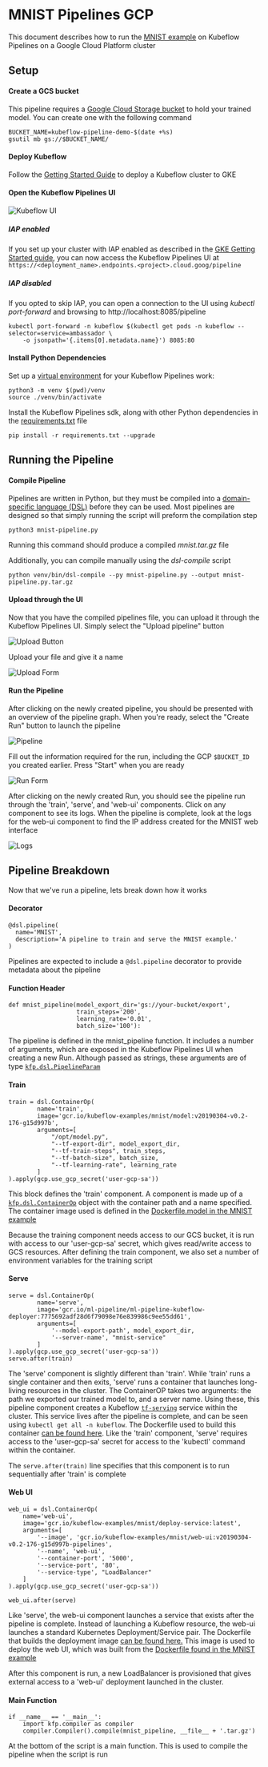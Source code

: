 # MNIST Pipelines GCP

This document describes how to run the [MNIST example](https://github.com/kubeflow/examples/tree/master/mnist) on Kubeflow Pipelines on a Google Cloud Platform cluster

## Setup

#### Create a GCS bucket

This pipeline requires a [Google Cloud Storage bucket](https://cloud.google.com/storage/) to hold your trained model. You can create one with the following command
```
BUCKET_NAME=kubeflow-pipeline-demo-$(date +%s)
gsutil mb gs://$BUCKET_NAME/
```

#### Deploy Kubeflow

Follow the [Getting Started Guide](https://www.kubeflow.org/docs/started/getting-started-gke) to deploy a Kubeflow cluster to GKE

#### Open the Kubeflow Pipelines UI

![Kubeflow UI](./img/kubeflow.png "Kubeflow UI")

##### IAP enabled
If you set up your cluster with IAP enabled as described in the [GKE Getting Started guide](https://www.kubeflow.org/docs/started/getting-started-gke), 
you can now access the Kubeflow Pipelines UI at `https://<deployment_name>.endpoints.<project>.cloud.goog/pipeline`

##### IAP disabled
If you opted to skip IAP, you can open a connection to the UI using *kubectl port-forward* and browsing to http://localhost:8085/pipeline

```
kubectl port-forward -n kubeflow $(kubectl get pods -n kubeflow --selector=service=ambassador \
    -o jsonpath='{.items[0].metadata.name}') 8085:80
```

#### Install Python Dependencies

Set up a [virtual environment](https://docs.python.org/3/tutorial/venv.html) for your Kubeflow Pipelines work:

```
python3 -m venv $(pwd)/venv
source ./venv/bin/activate
```

Install the Kubeflow Pipelines sdk, along with other Python dependencies in the [requirements.txt](./requirements.txt) file

```
pip install -r requirements.txt --upgrade
```

## Running the Pipeline

#### Compile Pipeline
Pipelines are written in Python, but they must be compiled into a [domain-specific language (DSL)](https://en.wikipedia.org/wiki/Domain-specific_language)
before they can be used. Most pipelines are designed so that simply running the script will preform the compilation step
```
python3 mnist-pipeline.py
```
Running this command should produce a compiled *mnist.tar.gz* file

Additionally, you can compile manually using the *dsl-compile* script

```
python venv/bin/dsl-compile --py mnist-pipeline.py --output mnist-pipeline.py.tar.gz
```

#### Upload through the UI

Now that you have the compiled pipelines file, you can upload it through the Kubeflow Pipelines UI.
Simply select the "Upload pipeline" button

![Upload Button](./img/upload_btn.png "Upload Button")

Upload your file and give it a name

![Upload Form](./img/upload_form.png "Upload Form")

#### Run the Pipeline

After clicking on the newly created pipeline, you should be presented with an overview of the pipeline graph.
When you're ready, select the "Create Run" button to launch the pipeline

![Pipeline](./img/pipeline.png "Pipeline")

Fill out the information required for the run, including the GCP `$BUCKET_ID` you created earlier. Press "Start" when you are ready

![Run Form](./img/run_form.png "Run Form")

After clicking on the newly created Run, you should see the pipeline run through the 'train', 'serve', and 'web-ui' components. Click on any component to see its logs.
When the pipeline is complete, look at the logs for the web-ui component to find the IP address created for the MNIST web interface

![Logs](./img/logs.png "Logs")

## Pipeline Breakdown

Now that we've run a pipeline, lets break down how it works

#### Decorator
```
@dsl.pipeline(
  name='MNIST',
  description='A pipeline to train and serve the MNIST example.'
)
```
Pipelines are expected to include a `@dsl.pipeline` decorator to provide metadata about the pipeline

#### Function Header
```
def mnist_pipeline(model_export_dir='gs://your-bucket/export',
                   train_steps='200',
                   learning_rate='0.01',
                   batch_size='100'):
```
The pipeline is defined in the mnist_pipeline function. It includes a number of arguments, which are exposed in the Kubeflow Pipelines UI when creating a new Run. 
Although passed as strings, these arguments are of type [`kfp.dsl.PipelineParam`](https://github.com/kubeflow/pipelines/blob/master/sdk/python/kfp/dsl/_pipeline_param.py)

#### Train
```
train = dsl.ContainerOp(
        name='train',
        image='gcr.io/kubeflow-examples/mnist/model:v20190304-v0.2-176-g15d997b',
        arguments=[
            "/opt/model.py",
            "--tf-export-dir", model_export_dir,
            "--tf-train-steps", train_steps,
            "--tf-batch-size", batch_size,
            "--tf-learning-rate", learning_rate
        ]
).apply(gcp.use_gcp_secret('user-gcp-sa'))

```
This block defines the 'train' component. A component is made up of a [`kfp.dsl.ContainerOp`](https://github.com/kubeflow/pipelines/blob/master/sdk/python/kfp/dsl/_container_op.py) 
object with the container path and a name specified. The container image used is defined in the [Dockerfile.model in the MNIST example](https://github.com/kubeflow/examples/blob/master/mnist/Dockerfile.model)

Because the training component needs access to our GCS bucket, it is run with access to our 'user-gcp-sa' secret, which gives 
read/write access to GCS resources.
After defining the train component, we also set a number of environment variables for the training script

#### Serve
```
serve = dsl.ContainerOp(
        name='serve',
        image='gcr.io/ml-pipeline/ml-pipeline-kubeflow-deployer:7775692adf28d6f79098e76e839986c9ee55dd61',
        arguments=[
            '--model-export-path', model_export_dir,
            '--server-name', "mnist-service"
        ]
).apply(gcp.use_gcp_secret('user-gcp-sa'))
serve.after(train)
```
The 'serve' component is slightly different than 'train'. While 'train' runs a single container and then exits, 'serve' runs a container that launches long-living 
resources in the cluster. The ContainerOP takes two arguments: the path we exported our trained model to, and a server name. Using these, this pipeline component 
creates a Kubeflow [`tf-serving`](https://github.com/kubeflow/kubeflow/tree/master/kubeflow/tf-serving) service within the cluster. This service lives after the 
pipeline is complete, and can be seen using `kubectl get all -n kubeflow`. The Dockerfile used to build this container [can be found here](https://github.com/kubeflow/pipelines/blob/master/components/kubeflow/deployer/Dockerfile).
Like the 'train' component, 'serve' requires access to the 'user-gcp-sa' secret for access to the 'kubectl' command within the container.

The `serve.after(train)` line specifies that this component is to run sequentially after 'train' is complete

#### Web UI
```
web_ui = dsl.ContainerOp(
    name='web-ui',
    image='gcr.io/kubeflow-examples/mnist/deploy-service:latest',
    arguments=[
        '--image', 'gcr.io/kubeflow-examples/mnist/web-ui:v20190304-v0.2-176-g15d997b-pipelines',
        '--name', 'web-ui',
        '--container-port', '5000',
        '--service-port', '80',
        '--service-type', "LoadBalancer"
    ]
).apply(gcp.use_gcp_secret('user-gcp-sa'))

web_ui.after(serve)
```
Like 'serve', the web-ui component launches a service that exists after the pipeline is complete. Instead of launching a Kubeflow resource, the web-ui launches
a standard Kubernetes Deployment/Service pair. The Dockerfile that builds the deployment image [can be found here.](./deploy-service/Dockerfile) This image is used
to deploy the web UI, which was built from the [Dockerfile found in the MNIST example](https://github.com/kubeflow/examples/blob/master/mnist/web-ui/Dockerfile)

After this component is run, a new LoadBalancer is provisioned that gives external access to a 'web-ui' deployment launched in the cluster.

#### Main Function
```
if __name__ == '__main__':
    import kfp.compiler as compiler
    compiler.Compiler().compile(mnist_pipeline, __file__ + '.tar.gz')
```

At the bottom of the script is a main function. This is used to compile the pipeline when the script is run
